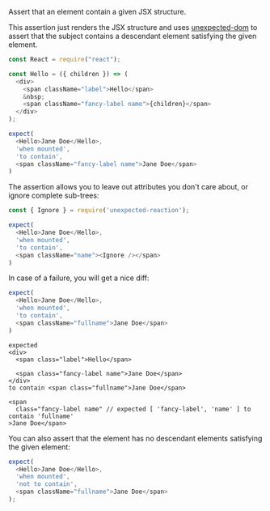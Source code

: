 Assert that an element contain a given JSX structure.

This assertion just renders the JSX structure and uses
[unexpected-dom](https://unexpected.js.org/unexpected-dom/assertions/DOMNodeList/to-contain/)
to assert that the subject contains a descendant element satisfying the given element.

```js
const React = require("react");

const Hello = ({ children }) => (
  <div>
    <span className="label">Hello</span>
    &nbsp;
    <span className="fancy-label name">{children}</span>
  </div>
); 
```

```js
expect(
  <Hello>Jane Doe</Hello>,
  'when mounted',
  'to contain',
  <span className="fancy-label name">Jane Doe</span>
)
```

The assertion allows you to leave out attributes you don't care about, or ignore
complete sub-trees:

<!-- unexpected-markdown evaluate:false -->

```js
const { Ignore } = require('unexpected-reaction');
```

```js
expect(
  <Hello>Jane Doe</Hello>,
  'when mounted',
  'to contain',
  <span className="name"><Ignore /></span>
)
```

In case of a failure, you will get a nice diff:

```js
expect(
  <Hello>Jane Doe</Hello>,
  'when mounted',
  'to contain',
  <span className="fullname">Jane Doe</span>
)
```

```output
expected
<div>
  <span class="label">Hello</span>
  
  <span class="fancy-label name">Jane Doe</span>
</div>
to contain <span class="fullname">Jane Doe</span>

<span
  class="fancy-label name" // expected [ 'fancy-label', 'name' ] to contain 'fullname'
>Jane Doe</span>
```

You can also assert that the element has no descendant elements satisfying the
given element:

```js
expect(
  <Hello>Jane Doe</Hello>,
  'when mounted',
  'not to contain',
  <span className="fullname">Jane Doe</span>
);
```
